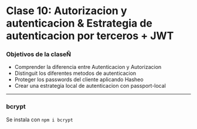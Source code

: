 # Clase 10: Autorizacion y autenticacion & Estrategia de autenticacion por terceros + JWT

### Objetivos de la claseÑ
- Comprender la diferencia entre Autenticacion y Autorizacion
- Distinguit los diferentes metodos de autenticacion
- Proteger los passwords del cliente aplicando Hasheo
- Crear una estrategia local de autenticacion con passport-local

----
 
### bcrypt
Se instala con 
`npm i bcrypt`


